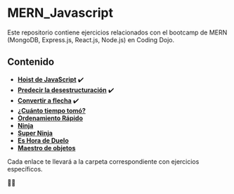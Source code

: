 # MERN_Javascript

Este repositorio contiene ejercicios relacionados con el bootcamp de MERN (MongoDB, Express.js, React.js, Node.js) en Coding Dojo.

## Contenido

- [**Hoist de JavaScript**](/Hoist) ✔️
- [**Predecir la desestructuración**](/Predecir_la%20_desestructuracion) ✔️
- [**Convertir a flecha**](/Convertir_a_flecha) ✔️
- [**¿Cuánto tiempo tomó?**]()
- [**Ordenamiento Rápido**]()
- [**Ninja**]()
- [**Super Ninja**]()
- [**Es Hora de Duelo**]()
- [**Maestro de objetos**]()

Cada enlace te llevará a la carpeta correspondiente con ejercicios específicos.

🚀🚀
